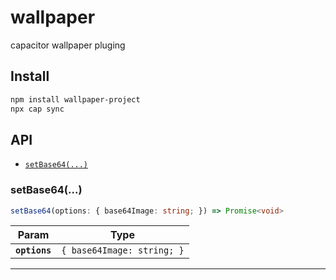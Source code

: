 # wallpaper

capacitor wallpaper pluging

## Install

```bash
npm install wallpaper-project
npx cap sync
```

## API

<docgen-index>

* [`setBase64(...)`](#setbase64)

</docgen-index>

<docgen-api>
<!--Update the source file JSDoc comments and rerun docgen to update the docs below-->

### setBase64(...)

```typescript
setBase64(options: { base64Image: string; }) => Promise<void>
```

| Param         | Type                                  |
| ------------- | ------------------------------------- |
| **`options`** | <code>{ base64Image: string; }</code> |

--------------------

</docgen-api>

